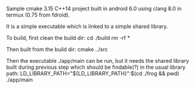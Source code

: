 Sample cmake 3.15 C++14 project built in android 6.0 using clang 8.0 in termux (0.75 from fdroid).

It is a simple executable which is linked to a simple shared library.

To build, first clean the build dir:
cd ./build
rm -rf *

Then built from the build dir:
cmake ../src

Then the executable ./app/main can be run, but it needs the shared library built during previous step which should be findable(?) in the usual library path:
LD_LIBRARY_PATH="${LD_LIBRARY_PATH}":$(cd ./frog && pwd) ./app/main
